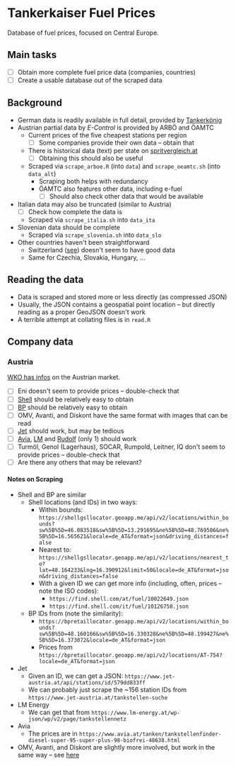 
# Tankerkaiser Fuel Prices

Database of fuel prices, focused on Central Europe.

## Main tasks

- [ ] Obtain more complete fuel price data (companies, countries)
- [ ] Create a usable database out of the scraped data

## Background

- German data is readily available in full detail, provided by [Tankerkönig](https://dev.azure.com/tankerkoenig/tankerkoenig-data)
- Austrian partial data by *E-Control* is provided by ARBÖ and ÖAMTC
  - Current prices of the five cheapest stations per region
    - [ ] Some companies provide their own data – obtain that
  - There is historical data (text) per state on [spritvergleich.at](https://archiv.spritvergleich.at)
    -[ ] Obtaining this should also be useful
  - Scraped via `scrape_arboe.R` (into `data`) and `scrape_oeamtc.sh` (into `data_alt`)
    - Scraping both helps with redundancy
    - ÖAMTC also features other data, including e-fuel
       - [ ] Should also check other data that would be available
- Italian data may also be truncated (similar to Austria)
  - [ ] Check how complete the data is
  - Scraped via `scrape_italia.sh` into `data_ita`
- Slovenian data should be complete
  - Scraped via `scrape_slovenia.sh` into `data_slo`
- Other countries haven't been straightforward
  - Switzerland ([see](https://www.comparis.ch/benzin-preise)) doesn't seem to have good data
  - Same for Czechia, Slovakia, Hungary, ...
  
## Reading the data

- Data is scraped and stored more or less directly (as compressed JSON)
- Usually, the JSON contains a geospatial point location – but directly reading as a proper GeoJSON doesn't work
- A terrible attempt at collating files is in `read.R`

## Company data

### Austria

[WKO has infos](https://www.wko.at/oe/industrie/mineraloelindustrie/tankstellenstatistik) on the Austrian market.

- [ ] Eni doesn't seem to provide prices – double-check that
- [ ] [Shell](https://www.shell.at/tanken/shell-tankstellensuche.html) should be relatively easy to obtain
- [ ] [BP](https://www.bp.com/de_at/austria/home/produkte-und-services/bp-in-ihrer-naehe.html) should be relatively easy to obtain
- [ ] OMV, Avanti, and Diskont have the same format with images that can be read
- [ ] [Jet](https://www.jet-austria.at/tankstellen/klagenfurt/rosentalerstrasse-102) should work, but may be tedious
- [ ] [Avia](https://www.avia.at/tanken), [LM](https://www.lm-energy.at/tankstellennetz/) and [Rudolf](https://www.rudolf-ag.at/tankstelle-mischzapfsaeule.php) (only 1) should work
- [ ] Turmöl, Genol (Lagerhaus), SOCAR, Rumpold, Leitner, IQ don't seem to provide prices – double-check that
- [ ] Are there any others that may be relevant?

#### Notes on Scraping

- Shell and BP are similar
    - Shell locations (and IDs) in two ways:
        - Within bounds: `https://shellgsllocator.geoapp.me/api/v2/locations/within_bounds?sw%5B%5D=46.083518&sw%5B%5D=13.291695&ne%5B%5D=48.769586&ne%5B%5D=16.565621&locale=de_AT&format=json&driving_distances=false`
        - Nearest to: `https://shellgsllocator.geoapp.me/api/v2/locations/nearest_to?lat=48.164233&lng=16.390912&limit=50&locale=de_AT&format=json&driving_distances=false`
        - With a given ID we can get more info (including, often, prices – note the ISO codes):
          - `https://find.shell.com/at/fuel/10022649.json`
          - `https://find.shell.com/it/fuel/10126758.json`
  - BP IDs from (note the similarity):
    - `https://bpretaillocator.geoapp.me/api/v2/locations/within_bounds?sw%5B%5D=48.160166&sw%5B%5D=16.330328&ne%5B%5D=48.199427&ne%5B%5D=16.373072&locale=de_AT&format=json`
    - Prices from `https://bpretaillocator.geoapp.me/api/v2/locations/AT-754?locale=de_AT&format=json`
- Jet
    - Given an ID, we can get a JSON: `https://www.jet-austria.at/api/stations/id/579dd833ff`
    - We can probably just scrape the ~156 station IDs from `https://www.jet-austria.at/tankstellen-suche`
- LM Energy
    - We can get that from `https://www.lm-energy.at/wp-json/wp/v2/page/tankstellennetz`
- Avia
    - The prices are in `https://www.avia.at/tanken/tankstellenfinder-diesel-super-95-super-plus-98-biofrei-48638.html`
- OMV, Avanti, and Diskont are slightly more involved, but work in the same way – see [here](info/omv_scraper.md)
